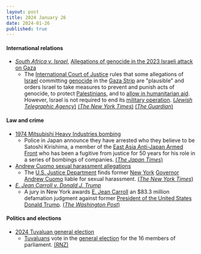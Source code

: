 ```yaml
---
layout: post
title: 2024 January 26
date: 2024-01-26
published: true
---
```



#### International relations

* [*South Africa v. Israel*](https://en.wikipedia.org/wiki/South_Africa_v._Israel_%28Genocide_Convention%29 "South Africa v. Israel (Genocide Convention)"), [Allegations of genocide in the 2023 Israeli attack on Gaza](https://en.wikipedia.org/wiki/Allegations_of_genocide_in_the_2023_Israeli_attack_on_Gaza "Allegations of genocide in the 2023 Israeli attack on Gaza")
  * The [International Court of Justice](https://en.wikipedia.org/wiki/International_Court_of_Justice "International Court of Justice") rules that some allegations of [Israel](https://en.wikipedia.org/wiki/Israel "Israel") committing [genocide](https://en.wikipedia.org/wiki/Genocide "Genocide") in the [Gaza Strip](https://en.wikipedia.org/wiki/Gaza_Strip "Gaza Strip") are "plausible" and orders Israel to take measures to prevent and punish acts of genocide, to protect [Palestinians](https://en.wikipedia.org/wiki/Palestinians "Palestinians"), and to [allow in humanitarian aid](https://en.wikipedia.org/wiki/2023_Israeli_blockade_of_the_Gaza_Strip "2023 Israeli blockade of the Gaza Strip"). However, Israel is not required to end its [military operation](https://en.wikipedia.org/wiki/2023_Israeli_invasion_of_the_Gaza_Strip "2023 Israeli invasion of the Gaza Strip"). [(*Jewish Telegraphic Agency*)](https://www.jta.org/2024/01/26/politics/international-court-of-justice-rules-that-some-allegations-of-israel-committing-genocide-are-plausible) [(*The New York Times*)](https://www.nytimes.com/live/2024/01/26/world/israel-hamas-gaza-news) [(*The Guardian*)](https://www.theguardian.com/world/live/2024/jan/26/middle-east-crisis-live-updates-icj-genocide-case-ruling-israel-hamas-gaza-hostage-talks-cia#maincontent)

#### Law and crime

* [1974 Mitsubishi Heavy Industries bombing](https://en.wikipedia.org/wiki/1974_Mitsubishi_Heavy_Industries_bombing "1974 Mitsubishi Heavy Industries bombing")
  * Police in Japan announce they have arrested who they believe to be Satoshi Kirishima, a member of the [East Asia Anti-Japan Armed Front](https://en.wikipedia.org/wiki/East_Asia_Anti-Japan_Armed_Front "East Asia Anti-Japan Armed Front") who has been a fugitive from justice for 50 years for his role in a series of bombings of companies. [(*The Japan Times*)](https://www.japantimes.co.jp/news/2024/01/26/japan/crime-legal/fugitive-radical-caught/)
* [Andrew Cuomo sexual harassment allegations](https://en.wikipedia.org/wiki/Andrew_Cuomo_sexual_harassment_allegations "Andrew Cuomo sexual harassment allegations")
  * The [U.S. Justice Department](https://en.wikipedia.org/wiki/United_States_Department_of_Justice "United States Department of Justice") finds former [New York](https://en.wikipedia.org/wiki/New_York_%28state%29 "New York (state)") [Governor](https://en.wikipedia.org/wiki/Governor_of_New_York "Governor of New York") [Andrew Cuomo](https://en.wikipedia.org/wiki/Andrew_Cuomo "Andrew Cuomo") liable for sexual harassment. [(*The New York Times*)](https://www.nytimes.com/2024/01/26/nyregion/andrew-cuomo-justice-department-harassment.html)
* *[E. Jean Carroll v. Donald J. Trump](https://en.wikipedia.org/wiki/E._Jean_Carroll_v._Donald_J._Trump "E. Jean Carroll v. Donald J. Trump")*
  * A jury in New York awards [E. Jean Carroll](https://en.wikipedia.org/wiki/E._Jean_Carroll "E. Jean Carroll") an $83.3 million defamation judgment against former [President of the United States](https://en.wikipedia.org/wiki/President_of_the_United_States "President of the United States") [Donald Trump](https://en.wikipedia.org/wiki/Donald_Trump "Donald Trump"). [(*The Washington Post*)](https://www.washingtonpost.com/politics/2024/01/26/trump-verdict-e-jean-carroll-defamation-trial/)

#### Politics and elections

* [2024 Tuvaluan general election](https://en.wikipedia.org/wiki/2024_Tuvaluan_general_election "2024 Tuvaluan general election")
  * [Tuvaluans](https://en.wikipedia.org/wiki/Tuvalu "Tuvalu") vote in the [general election](https://en.wikipedia.org/wiki/General_election "General election") for the 16 members of parliament. [(RNZ)](https://www.rnz.co.nz/international/pacific-news/507631/tuvalu-elections-2024-strong-voter-turnout-reported)
